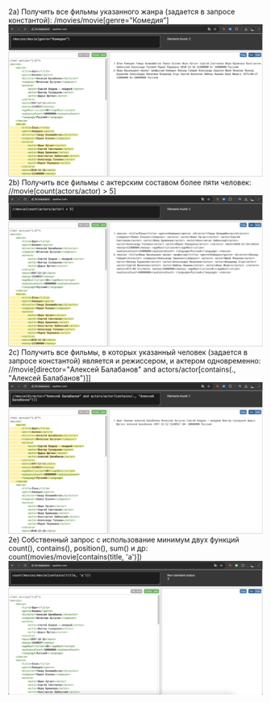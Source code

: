 2a) Получить все фильмы указанного жанра (задается в запросе константой): /movies/movie[genre=”Комедия”]
    ![Результат](images/2a.png)
2b) Получить все фильмы с актерским составом более пяти человек: //movie[count(actors/actor) > 5]
    ![Результат](images/2b.png)
2c) Получить все фильмы, в которых указанный человек (задается в запросе константой) является и режиссером, и актером одновременно: //movie[director="Алексей Балабанов" and actors/actor[contains(., "Алексей Балабанов")]]
    ![Результат](images/2c.png)
2e) Собственный запрос с использование минимум двух функций count(), contains(), position(), sum() и др: count(movies/movie[contains(title, 'а')])
    ![Результат](images/2e.png)
